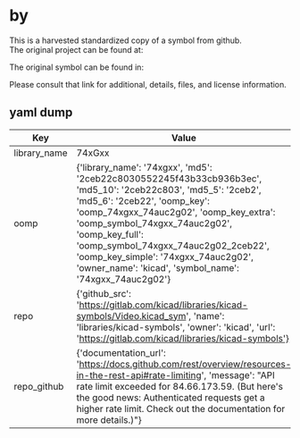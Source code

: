 #  by   
This is a harvested standardized copy of a symbol from github.  
The original project can be found at:  
  
The original symbol can be found in:

Please consult that link for additional, details, files, and license information.  
## yaml dump  
| Key | Value |  
| --- | --- |  
| library_name | 74xGxx |  
| oomp | {'library_name': '74xgxx', 'md5': '2ceb22c8030552245f43b33cb936b3ec', 'md5_10': '2ceb22c803', 'md5_5': '2ceb2', 'md5_6': '2ceb22', 'oomp_key': 'oomp_74xgxx_74auc2g02', 'oomp_key_extra': 'oomp_symbol_74xgxx_74auc2g02', 'oomp_key_full': 'oomp_symbol_74xgxx_74auc2g02_2ceb22', 'oomp_key_simple': '74xgxx_74auc2g02', 'owner_name': 'kicad', 'symbol_name': '74xgxx_74auc2g02'} |  
| repo | {'github_src': 'https://gitlab.com/kicad/libraries/kicad-symbols/Video.kicad_sym', 'name': 'libraries/kicad-symbols', 'owner': 'kicad', 'url': 'https://gitlab.com/kicad/libraries/kicad-symbols'} |  
| repo_github | {'documentation_url': 'https://docs.github.com/rest/overview/resources-in-the-rest-api#rate-limiting', 'message': "API rate limit exceeded for 84.66.173.59. (But here's the good news: Authenticated requests get a higher rate limit. Check out the documentation for more details.)"} |  

